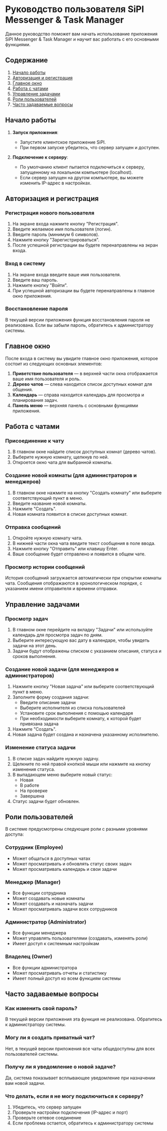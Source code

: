 # Руководство пользователя SiPI Messenger & Task Manager

Данное руководство поможет вам начать использование приложения SiPI Messenger & Task Manager и научит вас работать с его основными функциями.

## Содержание

1. [Начало работы](#начало-работы)
2. [Авторизация и регистрация](#авторизация-и-регистрация)
3. [Главное окно](#главное-окно)
4. [Работа с чатами](#работа-с-чатами)
5. [Управление задачами](#управление-задачами)
6. [Роли пользователей](#роли-пользователей)
7. [Часто задаваемые вопросы](#часто-задаваемые-вопросы)

## Начало работы

1. **Запуск приложения**:
   * Запустите клиентское приложение SiPI.
   * При первом запуске убедитесь, что сервер запущен и доступен.

2. **Подключение к серверу**:
   * По умолчанию клиент пытается подключиться к серверу, запущенному на локальном компьютере (localhost).
   * Если сервер запущен на другом компьютере, вы можете изменить IP-адрес в настройках.

## Авторизация и регистрация

### Регистрация нового пользователя

1. На экране входа нажмите кнопку "Регистрация".
2. Введите желаемое имя пользователя (логин).
3. Введите пароль (минимум 6 символов).
4. Нажмите кнопку "Зарегистрироваться".
5. После успешной регистрации вы будете перенаправлены на экран входа.

### Вход в систему

1. На экране входа введите ваше имя пользователя.
2. Введите ваш пароль.
3. Нажмите кнопку "Войти".
4. При успешной авторизации вы будете перенаправлены в главное окно приложения.

### Восстановление пароля

В текущей версии приложения функция восстановления пароля не реализована. Если вы забыли пароль, обратитесь к администратору системы.

## Главное окно

После входа в систему вы увидите главное окно приложения, которое состоит из следующих основных элементов:

1. **Приветствие пользователя** — в верхней части окна отображается ваше имя пользователя и роль.
2. **Дерево чатов** — слева находится список доступных комнат для общения.
3. **Календарь** — справа находится календарь для просмотра и планирования задач.
4. **Панель меню** — верхняя панель с основными функциями приложения.

## Работа с чатами

### Присоединение к чату

1. В главном окне найдите список доступных комнат (дерево чатов).
2. Выберите нужную комнату, щелкнув по ней.
3. Откроется окно чата для выбранной комнаты.

### Создание новой комнаты (для администраторов и менеджеров)

1. В главном окне нажмите на кнопку "Создать комнату" или выберите соответствующий пункт в меню.
2. Введите название новой комнаты.
3. Нажмите "Создать".
4. Новая комната появится в списке доступных комнат.

### Отправка сообщений

1. Откройте нужную комнату чата.
2. В нижней части окна чата введите текст сообщения в поле ввода.
3. Нажмите кнопку "Отправить" или клавишу Enter.
4. Ваше сообщение будет отправлено и появится в общем чате.

### Просмотр истории сообщений

История сообщений загружается автоматически при открытии комнаты чата. Сообщения отображаются в хронологическом порядке, с указанием имени отправителя и времени отправки.

## Управление задачами

### Просмотр задач

1. В главном окне перейдите на вкладку "Задачи" или используйте календарь для просмотра задач по дням.
2. Выберите интересующую вас дату в календаре, чтобы увидеть задачи на этот день.
3. Задачи будут отображены списком с указанием описания, статуса и сроков выполнения.

### Создание новой задачи (для менеджеров и администраторов)

1. Нажмите кнопку "Новая задача" или выберите соответствующий пункт в меню.
2. Заполните форму создания задачи:
   * Введите описание задачи
   * Выберите исполнителя из списка пользователей
   * Установите срок выполнения с помощью календаря
   * При необходимости выберите комнату, к которой будет привязана задача
3. Нажмите "Создать".
4. Новая задача будет создана и назначена указанному исполнителю.

### Изменение статуса задачи

1. В списке задач найдите нужную задачу.
2. Щелкните по ней правой кнопкой мыши или нажмите на кнопку изменения статуса.
3. В выпадающем меню выберите новый статус:
   * Новая
   * В работе
   * На проверке
   * Завершена
4. Статус задачи будет обновлен.

## Роли пользователей

В системе предусмотрены следующие роли с разными уровнями доступа:

### Сотрудник (Employee)
* Может общаться в доступных чатах
* Может просматривать и обновлять статус своих задач
* Может просматривать календарь и свои задачи

### Менеджер (Manager)
* Все функции сотрудника
* Может создавать новые комнаты
* Может создавать и назначать задачи
* Может просматривать задачи всех сотрудников

### Администратор (Administrator)
* Все функции менеджера
* Может управлять пользователями (создавать, изменять роли)
* Имеет доступ к системным настройкам

### Владелец (Owner)
* Все функции администратора
* Может просматривать отчеты и статистику
* Имеет полный доступ ко всем функциям системы

## Часто задаваемые вопросы

### Как изменить свой пароль?
В текущей версии приложения эта функция не реализована. Обратитесь к администратору системы.

### Могу ли я создать приватный чат?
Нет, в текущей версии приложения все чаты общедоступны для всех пользователей системы.

### Получу ли я уведомление о новой задаче?
Да, система показывает всплывающее уведомление при назначении вам новой задачи.

### Что делать, если я не могу подключиться к серверу?
1. Убедитесь, что сервер запущен
2. Проверьте настройки подключения (IP-адрес и порт)
3. Проверьте сетевое соединение
4. Если проблема остается, обратитесь к администратору системы 